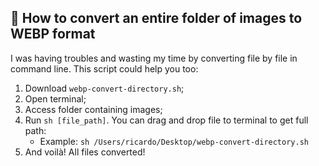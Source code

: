 ## 🧪 How to convert an entire folder of images to WEBP format
I was having troubles and wasting my time by converting file by file in command line. This script could help you too:  

1. Download `webp-convert-directory.sh`;
2. Open terminal;
3. Access folder containing images;
4. Run `sh [file_path]`. You can drag and drop file to terminal to get full path:
   - Example: `sh /Users/ricardo/Desktop/webp-convert-directory.sh`
5. And voilà! All files converted!